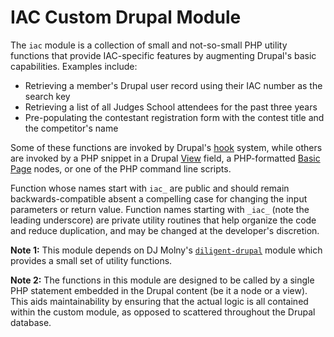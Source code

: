 # IAC Custom Drupal Module
The `iac` module is a collection of small and not-so-small PHP utility functions that provide IAC-specific features by augmenting Drupal's basic capabilities.
Examples include:
- Retrieving a member's Drupal user record using their IAC number as the search key
- Retrieving a list of all Judges School attendees for the past three years
- Pre-populating the contestant registration form with the contest title and the competitor's name

Some of these functions are invoked by Drupal's [hook](https://api.drupal.org/api/drupal/includes%21module.inc/group/hooks/7.x) system, while others are
invoked by a PHP snippet in a Drupal [View](https://www.drupal.org/docs/7/modules/views/what-are-views) field, a PHP-formatted
[Basic Page](https://www.inmotionhosting.com/support/edu/drupal-7/creating-a-basic-page-in-drupal/) nodes, or one of the PHP command line scripts.

Function whose names start with `iac_` are public and should remain backwards-compatible absent a compelling case for changing the input parameters or return value.
Function names starting with `_iac_` (note the leading underscore) are private utility routines that help organize the code and reduce duplication,
and may be changed at the developer's discretion.

**Note 1:** This module depends on DJ Molny's [`diligent-drupal`](https://github.com/djmolny/diligent-drupal) module which provides a small set of utility functions.

**Note 2:** The functions in this module are designed to be called by a single PHP statement embedded in the Drupal content (be it a node or a view).
This aids maintainability by ensuring that the actual logic is all contained within the custom module, as opposed to scattered throughout the Drupal database.

